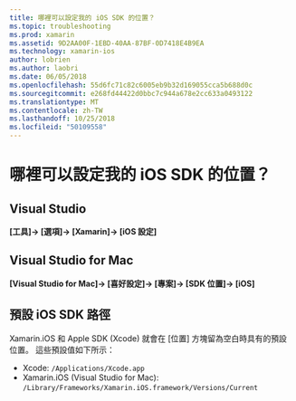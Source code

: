 ```yaml
---
title: 哪裡可以設定我的 iOS SDK 的位置？
ms.topic: troubleshooting
ms.prod: xamarin
ms.assetid: 9D2AA00F-1EBD-40AA-87BF-0D7418E4B9EA
ms.technology: xamarin-ios
author: lobrien
ms.author: laobri
ms.date: 06/05/2018
ms.openlocfilehash: 55d6fc71c82c6005eb9b32d169055cca5b688d0c
ms.sourcegitcommit: e268fd44422d0bbc7c944a678e2cc633a0493122
ms.translationtype: MT
ms.contentlocale: zh-TW
ms.lasthandoff: 10/25/2018
ms.locfileid: "50109558"
---
```

# <a name="where-can-i-set-my-ios-sdk-locations"></a>哪裡可以設定我的 iOS SDK 的位置？

## <a name="visual-studio"></a>Visual Studio

**[工具]-> [選項]-> [Xamarin]-> [iOS 設定]**

## <a name="visual-studio-for-mac"></a>Visual Studio for Mac

**[Visual Studio for Mac]-> [喜好設定]-> [專案]-> [SDK 位置]-> [iOS]**

## <a name="default-ios-sdk-paths"></a>預設 iOS SDK 路徑

Xamarin.iOS 和 Apple SDK (Xcode) 就會在 [位置] 方塊留為空白時具有的預設位置。 這些預設值如下所示：

- Xcode: `/Applications/Xcode.app`
- Xamarin.iOS (Visual Studio for Mac): `/Library/Frameworks/Xamarin.iOS.framework/Versions/Current`

